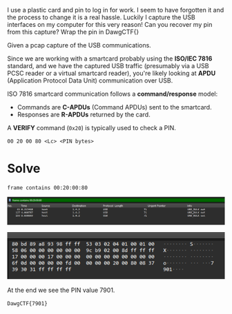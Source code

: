I use a plastic card and pin to log in for work. I seem to have forgotten it and the process to change it is a real hassle. Luckily I capture the USB interfaces on my computer for this very reason! Can you recover my pin from this capture? Wrap the pin in DawgCTF{}

Given a pcap capture of the USB communications.

Since we are working with a smartcard probably using the **ISO/IEC 7816** standard, and we have the captured USB traffic (presumably via a USB PCSC reader or a virtual smartcard reader), you're likely looking at **APDU** (Application Protocol Data Unit) communication over USB.

ISO 7816 smartcard communication follows a **command/response** model:
- Commands are **C-APDUs** (Command APDUs) sent to the smartcard.
- Responses are **R-APDUs** returned by the card.

A **VERIFY** command (`0x20`) is typically used to check a PIN.
```
00 20 00 80 <Lc> <PIN bytes>
```
# Solve
```
frame contains 00:20:00:80
```
![](../Images/Pasted%20image%2020250419221726.png)

![](../Images/Pasted%20image%2020250419221745.png)

At the end we see the PIN value 7901.

```
DawgCTF{7901}
```
